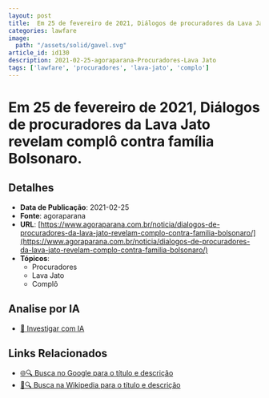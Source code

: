 ```yaml
---
layout: post
title:  Em 25 de fevereiro de 2021, Diálogos de procuradores da Lava Jato revelam complô contra família Bolsonaro.
categories: lawfare
image: 
  path: "/assets/solid/gavel.svg"
article_id: id130
description: 2021-02-25-agoraparana-Procuradores-Lava Jato
tags: ['lawfare', 'procuradores', 'lava-jato', 'complo']
---
```


# Em 25 de fevereiro de 2021, Diálogos de procuradores da Lava Jato revelam complô contra família Bolsonaro.

## Detalhes
- **Data de Publicação**: 2021-02-25
- **Fonte**: agoraparana
- **URL**: [https://www.agoraparana.com.br/noticia/dialogos-de-procuradores-da-lava-jato-revelam-complo-contra-familia-bolsonaro/](https://www.agoraparana.com.br/noticia/dialogos-de-procuradores-da-lava-jato-revelam-complo-contra-familia-bolsonaro/)
- **Tópicos**:
  - Procuradores
  - Lava Jato
  - Complô

## Analise por IA
- [🤖 Investigar com IA](https://www.perplexity.ai/search?q=%22not%C3%ADcia%20artigo%20Brasil%22%20Em%2025%20de%20fevereiro%20de%202021%2C%20Di%C3%A1logos%20de%20procuradores%20da%20Lava%20Jato%20revelam%20compl%C3%B4%20contra%20fam%C3%ADlia%20Bolsonaro.%20agoraparana%202021-02-25)

## Links Relacionados
- [🌐🔍 Busca no Google para o título e descrição](https://www.google.com/search?q=%22not%C3%ADcia%20artigo%20Brasil%22%20Em%2025%20de%20fevereiro%20de%202021%2C%20Di%C3%A1logos%20de%20procuradores%20da%20Lava%20Jato%20revelam%20compl%C3%B4%20contra%20fam%C3%ADlia%20Bolsonaro.%20agoraparana%202021-02-25)
- [📖🔍 Busca na Wikipedia para o título e descrição](https://pt.wikipedia.org/w/index.php?search=%22not%C3%ADcia%20artigo%20Brasil%22%20Em%2025%20de%20fevereiro%20de%202021%2C%20Di%C3%A1logos%20de%20procuradores%20da%20Lava%20Jato%20revelam%20compl%C3%B4%20contra%20fam%C3%ADlia%20Bolsonaro.%20agoraparana%202021-02-25)

